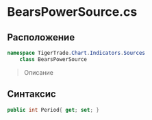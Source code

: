 
# BearsPowerSource.cs
## Расположение
```csharp
namespace TigerTrade.Chart.Indicators.Sources  
    class BearsPowerSource
```

> Описание

## Синтаксис
```csharp
public int Period{ get; set; }
```

